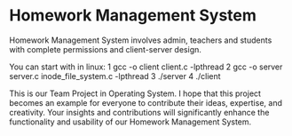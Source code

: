 # Homework Management System
Homework Management System involves admin, teachers and students with complete permissions and client-server design.

You can start with in linux:
1 gcc -o client client.c -lpthread
2 gcc -o server server.c inode_file_system.c -lpthread
3 ./server
4 ./client

This is our Team Project in Operating System. I hope that this project becomes an example for everyone to contribute their ideas, expertise, and creativity. Your insights and contributions will significantly enhance the functionality and usability of our Homework Management System.
